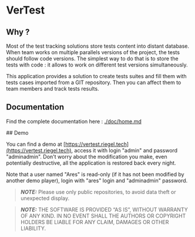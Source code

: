 # VerTest

## Why ?

Most of the test tracking solutions store tests content into distant database.
When team works on multiple parallels versions of the project, the tests should follow code versions.
The simplest way to do that is to store the tests with code : it allows to work on different test
versions simultaneously.

This application provides a solution to create tests suites and fill them with tests cases imported
from a GIT repository. Then you can affect them to team members and track tests results.

## Documentation

Find the complete documentation here : [./doc/home.md](./doc/home.md)

## Demo

You can find a demo at [https://vertest.riegel.tech](https://vertest.riegel.tech),
 access it with login "admin" and password "adminadmin".
Don't worry about the modification you make, even potentially destructive, all the application is restored
 back every night.

Note that a user named "Ares" is read-only (if it has not been modified by another demo player), login with
 "ares" login and "adminadmin" password.
 
> **_NOTE:_** Please use only public repositories, to avoid data theft or unexpected display.

> **_NOTE:_** THE SOFTWARE IS PROVIDED “AS IS”, WITHOUT WARRANTY OF ANY KIND. 
> IN NO EVENT SHALL THE AUTHORS OR COPYRIGHT HOLDERS BE LIABLE FOR ANY CLAIM, DAMAGES OR OTHER LIABILITY.
